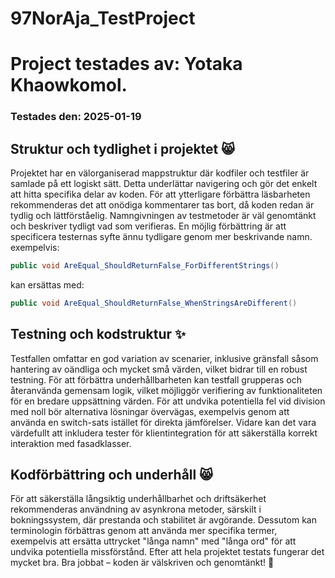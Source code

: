 # 97NorAja_TestProject

# Project testades av: Yotaka Khaowkomol.
### Testades den: 2025-01-19

## Struktur och tydlighet i projektet :smile_cat:

Projektet har en välorganiserad mappstruktur där kodfiler och testfiler är samlade på ett logiskt sätt. Detta underlättar navigering och gör det enkelt att hitta specifika delar av koden. 
För att ytterligare förbättra läsbarheten rekommenderas det att onödiga kommentarer tas bort, då koden redan är tydlig och lättförståelig.
Namngivningen av testmetoder är väl genomtänkt och beskriver tydligt vad som verifieras. En möjlig förbättring är att specificera testernas syfte ännu tydligare genom mer beskrivande namn.
exempelvis:
````csharp
public void AreEqual_ShouldReturnFalse_ForDifferentStrings()
````
kan ersättas med:

````csharp
public void AreEqual_ShouldReturnFalse_WhenStringsAreDifferent()
````
## Testning och kodstruktur :sparkles:

Testfallen omfattar en god variation av scenarier, inklusive gränsfall såsom hantering av oändliga och mycket små värden, vilket bidrar till en robust testning. För att förbättra underhållbarheten kan testfall grupperas och återanvända gemensam logik, vilket möjliggör verifiering av funktionaliteten för en bredare uppsättning värden.
För att undvika potentiella fel vid division med noll bör alternativa lösningar övervägas, exempelvis genom att använda en switch-sats istället för direkta jämförelser.
Vidare kan det vara värdefullt att inkludera tester för klientintegration för att säkerställa korrekt interaktion med fasadklasser.

## Kodförbättring och underhåll :smile_cat:

För att säkerställa långsiktig underhållbarhet och driftsäkerhet rekommenderas användning av asynkrona metoder, särskilt i bokningssystem, där prestanda och stabilitet är avgörande.
Dessutom kan terminologin förbättras genom att använda mer specifika termer, exempelvis att ersätta uttrycket "långa namn" med "långa ord" för att undvika potentiella missförstånd.
Efter att hela projektet testats fungerar det mycket bra. Bra jobbat – koden är välskriven och genomtänkt! :100:
